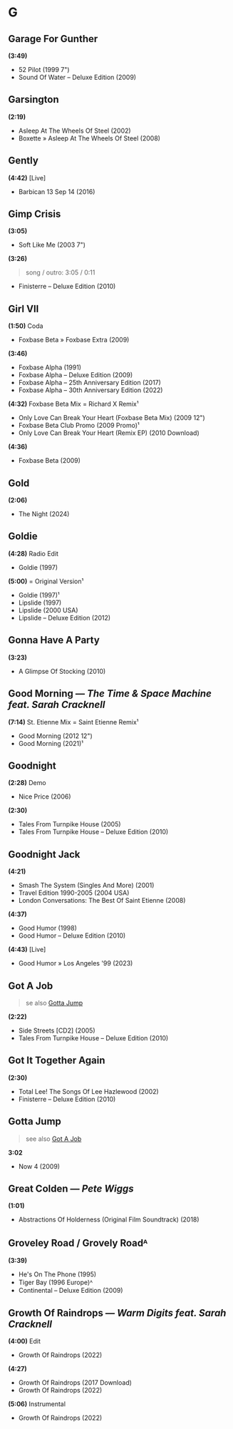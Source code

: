 # G

## Garage For Gunther

**(3:49)**

* 52 Pilot (1999 7")
* Sound Of Water – Deluxe Edition (2009)

## Garsington

**(2:19)**

* Asleep At The Wheels Of Steel (2002)
* Boxette » Asleep At The Wheels Of Steel (2008)

## Gently

**(4:42)** [Live]

* Barbican 13 Sep 14 (2016)

## Gimp Crisis

**(3:05)**

* Soft Like Me (2003 7")

**(3:26)**

> song / outro: 3:05 / 0:11

* Finisterre – Deluxe Edition (2010)

## Girl VII

**(1:50)** Coda

* Foxbase Beta » Foxbase Extra (2009)

**(3:46)**

* Foxbase Alpha (1991)
* Foxbase Alpha – Deluxe Edition (2009)
* Foxbase Alpha – 25th Anniversary Edition (2017)
* Foxbase Alpha – 30th Anniversary Edition (2022)

**(4:32)** Foxbase Beta Mix = Richard X Remix¹

* Only Love Can Break Your Heart (Foxbase Beta Mix) (2009 12")
* Foxbase Beta Club Promo (2009 Promo)¹
* Only Love Can Break Your Heart (Remix EP) (2010 Download)

**(4:36)**

* Foxbase Beta (2009)

## Gold

**(2:06)**

* The Night (2024)

## Goldie

**(4:28)** Radio Edit

* Goldie (1997)

**(5:00)** = Original Version¹

* Goldie (1997)¹
* Lipslide (1997)
* Lipslide (2000 USA)
* Lipslide – Deluxe Edition (2012)

## Gonna Have A Party

**(3:23)**

* A Glimpse Of Stocking (2010)

## Good Morning — *The Time & Space Machine feat. Sarah Cracknell*

**(7:14)** St. Etienne Mix = Saint Etienne Remix¹

* Good Morning (2012 12")
* Good Morning (2021)¹

## Goodnight

**(2:28)** Demo

* Nice Price (2006)

**(2:30)**

* Tales From Turnpike House (2005)
* Tales From Turnpike House – Deluxe Edition (2010)

## Goodnight Jack

**(4:21)**

* Smash The System (Singles And More) (2001)
* Travel Edition 1990-2005 (2004 USA)
* London Conversations: The Best Of Saint Etienne (2008)

**(4:37)**

* Good Humor (1998)
* Good Humor – Deluxe Edition (2010)

**(4:43)** [Live]

* Good Humor » Los Angeles '99 (2023)

## Got A Job

> se also [Gotta Jump](g.md#gotta-jump)

**(2:22)**

* Side Streets [CD2] (2005)
* Tales From Turnpike House – Deluxe Edition (2010)

## Got It Together Again

**(2:30)**

* Total Lee! The Songs Of Lee Hazlewood (2002)
* Finisterre – Deluxe Edition (2010)

## Gotta Jump

> see also [Got A Job](g.md#got-a-job)

**3:02**

* Now 4 (2009)

## Great Colden — *Pete Wiggs*

**(1:01)**

* Abstractions Of Holderness (Original Film Soundtrack) (2018)

## Groveley Road / Grovely Roadᴬ

**(3:39)**

* He's On The Phone (1995)
* Tiger Bay (1996 Europe)ᴬ
* Continental – Deluxe Edition (2009)

## Growth Of Raindrops — *Warm Digits feat. Sarah Cracknell*

**(4:00)** Edit

* Growth Of Raindrops (2022)

**(4:27)**

* Growth Of Raindrops (2017 Download)
* Growth Of Raindrops (2022)

**(5:06)** Instrumental

* Growth Of Raindrops (2022)
